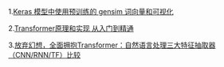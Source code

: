 1.[Keras 模型中使用预训练的 gensim 词向量和可视化](https://eliyar.biz/using-pre-trained-gensim-word2vector-in-a-keras-model-and-visualizing/)

2.[Transformer原理和实现 从入门到精通](https://state-of-art.top/2019/01/17/Transformer%E5%8E%9F%E7%90%86%E5%92%8C%E5%AE%9E%E7%8E%B0-%E4%BB%8E%E5%85%A5%E9%97%A8%E5%88%B0%E7%B2%BE%E9%80%9A/)

3.[放弃幻想，全面拥抱Transformer：自然语言处理三大特征抽取器（CNN/RNN/TF）比较](https://zhuanlan.zhihu.com/p/54743941)





